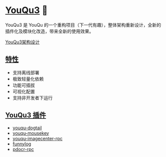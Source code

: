 # [YouQu3]() 🐉

YouQu3 是 YouQu 的一个重构项目（下一代有趣），整体架构重新设计，全新的插件化及模块化改造，带来全新的使用效果。

[YouQu3架构设计](docs/YouQu3架构设计.md)

## [特性]()

- 支持离线部署
- 极致轻量化依赖
- 功能可插拔
- 可视化配置
- 支持非开发者下运行

## [YouQu3 插件]()

- [youqu-dogtail](https://github.com/funny-dream/youqu-dogtail)
- [youqu-mousekey](https://github.com/funny-dream/youqu-mousekey)
- [youqu-imagecenter-rpc](https://github.com/funny-dream/youqu-imagecenter-rpc)
- [funnylog](https://linuxdeepin.github.io/funnylog/)
- [pdocr-rpc](https://linuxdeepin.github.io/pdocr-rpc/)

